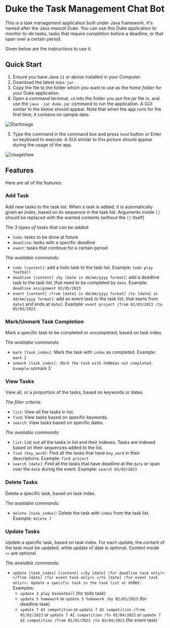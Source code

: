 # Duke the Task Management Chat Bot

This is a task management application built under Java framework. It's named after the Java mascot _Duke_. You can use this Duke application to monitor to-do tasks, tasks that require completion before a deadline, or that span over a certain period. 

Given below are the instructions to use it.

## Quick Start

1. Ensure you have Java `11` or above installed in your Computer.
2. Download the latest `duke.jar`.
3. Copy the file to the folder which you want to use as the *home folder* for your Duke application.
4. Open a command terminal, `cd` into the folder you put the jar file in, and use the `java -jar duke.jar` command to run the application.
A GUI similar to the below should appear. Note that when the app runs for the first time, it contains no sample data.

![StartImage](https://user-images.githubusercontent.com/97591125/219017325-ea973d80-1003-4cc0-9c6e-11a15d36e775.png)

5. Type the command in the command box and press `Send` button or Enter on keyboard to execute.
A GUI similar to this picture should appear during the usage of the app.

![UsageView](https://user-images.githubusercontent.com/97591125/219632570-0a4c7bc8-8611-4bda-95dc-613b91327494.png)

## Features

Here are all of the features:

### Add Task

Add new tasks to the task list. 
When a task is added, it is automatically given an index, based on its sequence in the task list.
Arguments inside `[]` should be replaced with the wanted contents (without the `[]` itself)

*The 3 types of tasks that can be added:* 
* `todo`: tasks to be done at future
* `deadline`: tasks with a specific deadline
* `event`: tasks that continue for a certain period

*The available commands:*
* `todo [content]`: add a todo task to the task list. Example: `todo play football`
* `deadline [content] /by [date in dd/mm/yyyy format]`: add a deadline task to the task list, that need to be completed by `date`. Example: `deadline assignment 02/05/2023`
* `event [content] /from [date1 in dd/mm/yyyy format] /to [date2 in dd/mm/yyyy format]`: add an event task to the task list, that starts from `date1` and ends at `date2`. Example: `event project /from 02/03/2023 /to 05/03/2023`

### Mark/Unmark Task Completion

Mark a specific task to be completed or uncompleted, based on task index.

*The available commands:*
* `mark [task_index]`: Mark the task with `index` as completed. Example: `mark 2`
* `unmark [task_index]: Mark the task with `index` as not completed. Example: `unmark 3`

### View Tasks

View all, or a proportion of the tasks, based on keywords or dates.

*The filter criteria:*
* `list`: View all the tasks in list.
* `find`: View tasks based on specific keywords.
* `search`: View tasks based on specific dates.

*The available commands:*
* `list`: List out all the tasks in list and their indexes. Tasks are indexed based on their sequences added to the list. 
* `find [key_word]`: Find all the tasks that have `key_word` in their descriptions. Example: `find project`
* `search [date]`: Find all the tasks that have deadline at the `date` or span over the `date` during the event. Example: `search 03/03/2023`

### Delete Tasks

Delete a specific task, based on task index.

*The available commands:*
* `delete [task_index]`: Delete the task with `index` from the task list. Example: `delete 7`

### Update Tasks

Update a specific task, based on task index. 
For each update, the content of the task must be updated, while update of date is optional. Content inside `<>` are optional.

*The avaialble commands:*
* `update [task_index] [content] </by [date] (for deadline task only)> </from [date] (for event task only)> </to [date] (for event task only)>: Update a specific task in the task list at `index`. Examples:
   * `update 3 play basketball` (for todo task)
   * `update 5 homework` or `update 5 homework /by 02/03/2023` (for deadline task)
   * `update 7 AI competition` or `update 7 AI competition /from 01/02/2023` or `update 7 AI competition /to 02/04/2023` or `update 7 AI competition /from 01/02/2023 /to 02/04/2023` (for event task)

